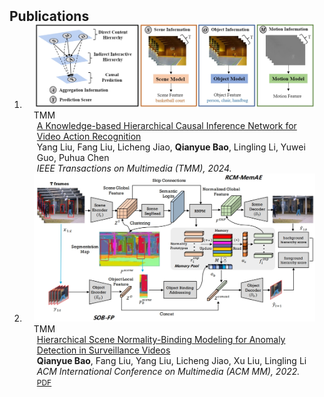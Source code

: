 <h2 id="publications" style="margin: 2px 0px -15px;">Publications</h2>

<div class="publications">
<ol class="bibliography">

<li>
<div class="pub-row">

  <div class="col-sm-3 abbr" style="position: relative;padding-right: 15px;padding-left: 15px;">
    <img src="assets/img/KHCIN.png" class="teaser img-fluid z-depth-1">
    <abbr class="badge">TMM</abbr>
  </div>

  <div class="col-sm-9" style="position: relative;padding-right: 15px;padding-left: 20px;">
    <div class="title"><a href="">A Knowledge-based Hierarchical Causal Inference Network for Video Action Recognition</a></div>
    <div class="author">Yang Liu, Fang Liu, Licheng Jiao, <strong>Qianyue Bao</strong>, Lingling Li, Yuwei Guo, Puhua Chen</div>
    <div class="periodical"><em>IEEE Transactions on Multimedia (TMM), 2024.</em></div>
    <div class="links">
      <!-- <a href="https://arxiv.org/pdf/2403.03715.pdf" class="btn btn-sm z-depth-0" role="button" target="_blank" style="font-size:12px;">PDF</a>
      <a href="https://github.com/joeyz0z/MeaCap" class="btn btn-sm z-depth-0" role="button" target="_blank" style="font-size:12px;">Code</a> -->
    </div>
  </div>
</div>
</li>

<li>
<div class="pub-row">

  <div class="col-sm-3 abbr" style="position: relative;padding-right: 15px;padding-left: 15px;">
    <img src="assets/img/HSNBM.png" class="teaser img-fluid z-depth-1">
    <abbr class="badge">TMM</abbr>
  </div>

  <div class="col-sm-9" style="position: relative;padding-right: 15px;padding-left: 20px;">
    <div class="title"><a href="https://dl.acm.org/doi/10.1145/3503161.3548199">Hierarchical Scene Normality-Binding Modeling for Anomaly Detection in Surveillance Videos</a></div>
    <div class="author"><strong>Qianyue Bao</strong>, Fang Liu, Yang Liu, Licheng Jiao, Xu Liu, Lingling Li</div>
    <div class="periodical"><em>ACM International Conference on Multimedia (ACM MM), 2022.</em></div>
    <div class="links">
      <a href="https://dl.acm.org/doi/10.1145/3503161.3548199" class="btn btn-sm z-depth-0" role="button" target="_blank" style="font-size:12px;">PDF</a>
    </div>
  </div>
</div>
</li>


<br>


</ol>
</div>


